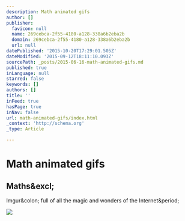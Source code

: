 ```yaml
---
description: Math animated gifs
author: []
publisher:
  favicon: null
  name: 269cebca-2f55-4180-a128-338a6b2eba2b
  domain: 269cebca-2f55-4180-a128-338a6b2eba2b
  url: null
datePublished: '2015-10-20T17:29:01.505Z'
dateModified: '2015-09-12T18:11:10.093Z'
sourcePath: _posts/2015-06-16-math-animated-gifs.md
published: true
inLanguage: null
starred: false
keywords: []
authors: []
title: ''
inFeed: true
hasPage: true
inNav: false
url: math-animated-gifs/index.html
_context: 'http://schema.org'
_type: Article

---
```

# Math animated gifs

<article style=""><h1>Maths&amp;excl;</h1><p>Imgur&amp;colon; full of all the magic and wonders of the Internet&amp;period;</p><img src="http://i.imgur.com/Wmd5oL8.jpg?fb" /></article>